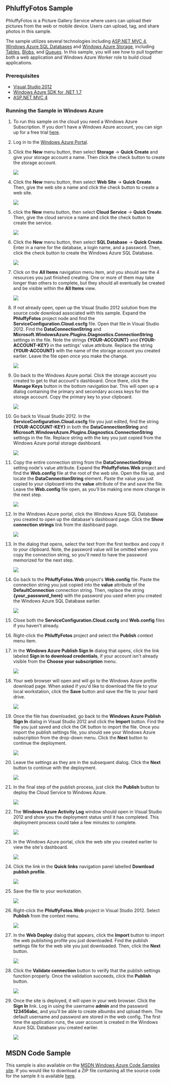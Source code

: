 ## PhluffyFotos Sample

PhluffyFotos is a Picture Gallery Service where users can upload their pictures from the web or mobile device. Users can upload, tag, and share photos in this sample.

The sample utilizes several technologies including [ASP.NET MVC 4](http://www.asp.net/mvc/mvc4), [Windows Azure SQL Databases](http://www.windowsazure.com/en-us/develop/net/how-to-guides/sql-database/) and [Windows Azure Storage](http://www.windowsazure.com/en-us/home/features/storage/), including [Tables](https://www.windowsazure.com/en-us/develop/net/how-to-guides/table-services/), [Blobs](https://www.windowsazure.com/en-us/develop/net/how-to-guides/blob-storage/), and [Queues](https://www.windowsazure.com/en-us/develop/net/how-to-guides/queue-service/). In this sample, you will see how to pull together both a web application and Windows Azure Worker role to build cloud applications. 

### Prerequisites

* [Visual Studio 2012](http://www.microsoft.com/visualstudio/en-us/products) 
* [Windows Azure SDK for .NET 1.7](http://www.windowsazure.com/en-us/develop/net/)
* [ASP.NET MVC 4](http://www.asp.net/mvc/mvc4)


### Running the Sample in Windows Azure

1. To run this sample on the cloud you need a Windows Azure Subscription. If you don't have a Windows Azure account, you can sign up for a free trial [here](http://bit.ly/windowsazuretrial).

1. Log in to the [Windows Azure Portal](https://manage.windowsazure.com/).

1. Click the **New** menu button, then select **Storage** -> **Quick Create** and give your storage account a name. Then click the check button to create the storage account. 

	![](images/1.png)

1. Click the **New** menu button, then select **Web Site** -> **Quick Create**. Then, give the web site a name and click the check button to create a web site. 

	![](images/2.png)

1. click the **New** menu button, then select **Cloud Service** -> **Quick Create**. Then, give the cloud service a name and click the check button to create the service. 

	![](images/3.png)

1. Click the **New** menu button, then select **SQL Database** -> **Quick Create**. Enter in a name for the database, a login name, and a password. Then, click the check button to create the Windows Azure SQL Database. 

	![](images/4.png)

1. Click on the **All Items** navigation menu item, and you should see the 4 resources you just finished creating. One or more of them may take longer than others to complete, but they should all eventually be created and be visible within the **All Items** view. 

	![](images/5.png)

1. If not already open, open up the Visual Studio 2012 solution from the source code download associated with this sample. Expand the **PhluffyFotos** project node and find the **ServiceConfiguration.Cloud.cscfg** file. Open that file in Visual Studio 2012. Find the **DataConnectionString** and **Microsoft.WindowsAzure.Plugins.Diagnostics.ConnectionString** settings in the file. Note the strings **{YOUR-ACCOUNT}** and **{YOUR-ACCOUNT-KEY}** in the settings' value attribute. Replace the string **{YOUR-ACCOUNT}** with the name of the storage account you created earlier. Leave the file open once you make the change.

	![](images/6.png)

1. Go back to the Windows Azure portal. Click the storage account you created to get to that account's dashboard. Once there, click the **Manage Keys** button in the bottom navigation bar. This will open up a dialog containing the primary and secondary access keys for the storage account. Copy the primary key to your clipboard. 

	![](images/7.png)

1. Go back to Visual Studio 2012. In the **ServiceConfiguration.Cloud.cscfg** file you just edited, find the string **{YOUR-ACCOUNT-KEY}** in both the **DataConnectionString** and **Microsoft.WindowsAzure.Plugins.Diagnostics.ConnectionString** settings in the file. Replace string with the key you just copied from the Windows Azure portal storage dashboard. 

	![](images/8.png)

1. Copy the entire connection string from the **DataConnectionString** setting node's value attribute. Expand the **PhluffyFotos.Web** project and find the **Web.config** file at the root of the web site. Open the file up, and locate the **DataConnectionString** element. Paste the value you just copied to your clipboard into the **value** attribute of the and save the file. Leave the **Web.config** file open, as you'll be making one more change in the next step. 

	![](images/9.png)

1. In the Windows Azure portal, click the Windows Azure SQL Database you created to open up the database's dashboard page. Click the **Show connection strings** link from the dashboard page. 

	![](images/10.png)

1. In the dialog that opens, select the text from the first textbox and copy it to your clipboard. Note, the password value will be omitted when you copy the connection string, so you'll need to have the password memorized for the next step. 

	![](images/11.png)

1. Go back to the **PhluffyFotos.Web** project's **Web.config** file. Paste the connection string you just copied into the **value** attribute of the **DefaultConnection** connection string. Then, replace the string **{your_password_here}** with the password you used when you created the Windows Azure SQL Database earlier. 

	![](images/12.png)

1. Close both the **ServiceConfiguration.Cloud.cscfg** and **Web.config** files if you haven't already. 

1. Right-click the **PhluffyFotos** project and select the **Publish** context menu item. 

1. In the **Windows Azure Publish Sign In** dialog that opens, click the link labeled **Sign in to download credentials**, if your account isn't already visible from the **Choose your subscription** menu. 

	![](images/13.png)

1. Your web browser will open and will go to the Windows Azure profile download page. When asked if you'd like to download the file to your local workstation, click the **Save** button and save the file to your hard drive. 

	![](images/14.png)

1. Once the file has downloaded, go back to the **Windows Azure Publish Sign In** dialog in Visual Studio 2012 and click the **Import** button. Find the file you just saved and click the OK button to import the file. Once you import the publish settings file, you should see your Windows Azure subscription from the drop-down menu. Click the **Next** button to continue the deployment. 

	![](images/15.png)

1. Leave the settings as they are in the subsequent dialog. Click the **Next** button to continue with the deployment. 

	![](images/16.png)

1. In the final step of the publish process, just click the **Publish** button to deploy the Cloud Service to Windows Azure. 

	![](images/17.png)

1. The **Windows Azure Activity Log** window should open in Visual Studio 2012 and show you the deployment status until it has completed. This deployment process could take a few minutes to complete. 

	![](images/18.png)

1. In the Windows Azure portal, click the web site you created earlier to view the site's dashboard. 

	![](images/19.png)

1. Click the link in the **Quick links** navigation panel labelled **Download publish profile**.

	![](images/20.png)

1. Save the file to your workstation. 

	![](images/21.png)

1. Right-click the **PhluffyFotos.Web** project in Visual Studio 2012. Select **Publish** from the context menu.

	![](images/22.png)

1. In the **Web Deploy** dialog that appears, click the **Import** button to import the web publishing profile you just downloaded. Find the publish settings file for the web site you just downloaded. Then, click the **Next** button.

	![](images/23.png)

1. Click the **Validate connection** button to verify that the publish settings function properly. Once the validation succeeds, click the **Publish** button. 

	![](images/24.png)

1. Once the site is deployed, it will open in your web browser. Click the **Sign In** link. Log in using the username **admin** and the password **123456abc**, and you'll be able to create albumbs and upload them. The default username and password are stored in the web config. The first time the application runs, the user account is created in the Windows Azure SQL Database you created earlier. 

	![](images/25.png)

## MSDN Code Sample ###
This sample is also available on the [MSDN Windows Azure Code Samples site](http://code.msdn.microsoft.com/PhluffyFotos-Sample-7ecffd31). If you would like to download a ZIP file containing all the source code for the sample it is available [here](http://code.msdn.microsoft.com/PhluffyFotos-Sample-7ecffd31/file/63060/1/PhluffyFotos.zip). 